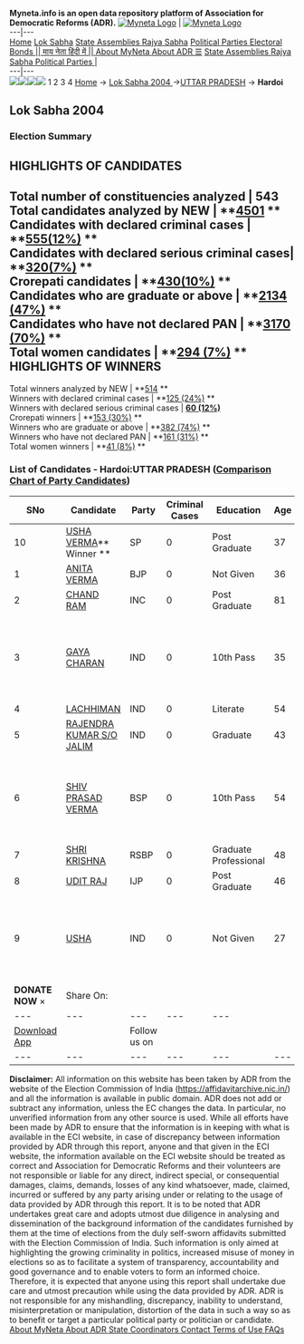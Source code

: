 **Myneta.info is an open data repository platform of Association for Democratic Reforms (ADR).**
[![Myneta Logo](https://www.myneta.info/lib/img/myneta-logo.png)](https://www.myneta.info/) | [![Myneta Logo](https://www.myneta.info/lib/img/adr-logo.png)](https://adrindia.org)  
---|---  
[Home](https://www.myneta.info/) [Lok Sabha](https://www.myneta.info/#ls "Lok Sabha") [ State Assemblies ](https://www.myneta.info/#sa "State Assemblies") [Rajya Sabha](https://www.myneta.info/#rs "Rajya Sabha") [Political Parties ](https://www.myneta.info/party "Political Parties") [ Electoral Bonds ](https://www.myneta.info/electoral_bonds "Electoral Bonds") [ || माय नेता हिंदी में || ](https://translate.google.co.in/translate?prev=hp&hl=en&js=y&u=www.myneta.info&sl=en&tl=hi&history_state0=) [ About MyNeta ](https://adrindia.org/content/about-myneta) [ About ADR ](https://adrindia.org/about-adr/who-we-are) [☰](javascript:void\(0\))
[ State Assemblies ](https://www.myneta.info/#sa "State Assemblies") [ Rajya Sabha ](https://www.myneta.info/#rs "Rajya Sabha") [ Political Parties ](https://www.myneta.info/party "Political Parties")
|   
---|---  
![](https://www.myneta.info/lib/img/banner/banner-1.png)![](https://www.myneta.info/lib/img/banner/banner-2.png)![](https://www.myneta.info/lib/img/banner/banner-3.png)![](https://www.myneta.info/lib/img/banner/banner-4.png)
1  2  3  4 
[Home](https://www.myneta.info/) → [Lok Sabha 2004 ](https://www.myneta.info/loksabha2004/)→[UTTAR PRADESH](https://www.myneta.info/loksabha2004/index.php?action=show_constituencies&state_id=24) → **Hardoi**
### 
## Lok Sabha 2004 
###  Election Summary 
HIGHLIGHTS OF CANDIDATES  
---  
Total number of constituencies analyzed |  543   
Total candidates analyzed by NEW | **[4501](https://www.myneta.info/loksabha2004/index.php?action=summary&subAction=candidates_analyzed&sort=candidate#summary) **  
Candidates with declared criminal cases | **[555(12%)](https://www.myneta.info/loksabha2004/index.php?action=summary&subAction=crime&sort=candidate#summary) **  
Candidates with declared serious criminal cases| **[320(7%)](https://www.myneta.info/loksabha2004/index.php?action=summary&subAction=serious_crime&sort=candidate#summary) **  
Crorepati candidates | **[430(10%)](https://www.myneta.info/loksabha2004/index.php?action=summary&subAction=crorepati&sort=candidate#summary) **  
Candidates who are graduate or above | **[2134 (47%)](https://www.myneta.info/loksabha2004/index.php?action=summary&subAction=education&sort=candidate#summary) **  
Candidates who have not declared PAN | **[3170 (70%)](https://www.myneta.info/loksabha2004/index.php?action=summary&subAction=without_pan&sort=candidate#summary) **  
Total women candidates | **[294 (7%)](https://www.myneta.info/loksabha2004/index.php?action=summary&subAction=women_candidate&sort=candidate#summary) **  
HIGHLIGHTS OF WINNERS  
---  
Total winners analyzed by NEW | **[514](https://www.myneta.info/loksabha2004/index.php?action=summary&subAction=winner_analyzed&sort=candidate#summary) **  
Winners with declared criminal cases | **[125 (24%)](https://www.myneta.info/loksabha2004/index.php?action=summary&subAction=winner_crime&sort=candidate#summary) **  
Winners with declared serious criminal cases | **[60 (12%)](https://www.myneta.info/loksabha2004/index.php?action=summary&subAction=winner_serious_crime&sort=candidate#summary)**  
Crorepati winners | **[153 (30%)](https://www.myneta.info/loksabha2004/index.php?action=summary&subAction=winner_crorepati&sort=candidate#summary) **  
Winners who are graduate or above | **[382 (74%)](https://www.myneta.info/loksabha2004/index.php?action=summary&subAction=winner_education&sort=candidate#summary) **  
Winners who have not declared PAN | **[161 (31%)](https://www.myneta.info/loksabha2004/index.php?action=summary&subAction=winner_without_pan&sort=candidate#summary) **  
Total women winners | **[41 (8%)](https://www.myneta.info/loksabha2004/index.php?action=summary&subAction=winner_women&sort=candidate#summary) **  
### List of Candidates - Hardoi:UTTAR PRADESH ([Comparison Chart of Party Candidates](https://www.myneta.info/loksabha2004/comparisonchart.php?constituency_id=431))
SNo | Candidate| Party| Criminal Cases| Education| Age| Total Assets| Liabilities  
---|---|---|---|---|---|---|---  
10  | [USHA VERMA](https://www.myneta.info/loksabha2004/candidate.php?candidate_id=4401)** Winner ** | SP | 0 | Post Graduate| 37 | Rs 9,76,000 ~ 9 Lacs+ | Rs 2,00,000 ~ 2 Lacs+  
1  | [ANITA VERMA](https://www.myneta.info/loksabha2004/candidate.php?candidate_id=4403) | BJP | 0 | Not Given| 36 | Rs 56,96,557 ~ 56 Lacs+ | Rs 2,44,849 ~ 2 Lacs+  
2  | [CHAND RAM](https://www.myneta.info/loksabha2004/candidate.php?candidate_id=4404) | INC | 0 | Post Graduate| 81 | Rs 96,88,321 ~ 96 Lacs+ | Rs 2,51,665 ~ 2 Lacs+  
3  | [GAYA CHARAN](https://www.myneta.info/loksabha2004/candidate.php?candidate_id=4409) | IND | 0 | 10th Pass| 35 | ![](https://myneta.info/image_v2.php?myneta_folder=loksabha2004&candidate_id=4409&col=ta) | ![](https://myneta.info/image_v2.php?myneta_folder=loksabha2004&candidate_id=4409&col=lia)  
4  | [LACHHIMAN](https://www.myneta.info/loksabha2004/candidate.php?candidate_id=4405) | IND | 0 | Literate| 54 | Rs 9,00,500 ~ 9 Lacs+ | Rs 0 ~   
5  | [RAJENDRA KUMAR S/O JALIM](https://www.myneta.info/loksabha2004/candidate.php?candidate_id=4410) | IND | 0 | Graduate| 43 | Rs 1,05,500 ~ 1 Lacs+ | Rs 0 ~   
6  | [SHIV PRASAD VERMA](https://www.myneta.info/loksabha2004/candidate.php?candidate_id=4402) | BSP | 0 | 10th Pass| 54 | ![](https://myneta.info/image_v2.php?myneta_folder=loksabha2004&candidate_id=4402&col=ta) | ![](https://myneta.info/image_v2.php?myneta_folder=loksabha2004&candidate_id=4402&col=lia)  
7  | [SHRI KRISHNA](https://www.myneta.info/loksabha2004/candidate.php?candidate_id=4411) | RSBP | 0 | Graduate Professional| 48 | Rs 4,09,500 ~ 4 Lacs+ | Rs 6,000 ~ 6 Thou+  
8  | [UDIT RAJ](https://www.myneta.info/loksabha2004/candidate.php?candidate_id=4407) | IJP | 0 | Post Graduate| 46 | Rs 28,03,595 ~ 28 Lacs+ | Rs 0 ~   
9  | [USHA](https://www.myneta.info/loksabha2004/candidate.php?candidate_id=4408) | IND | 0 | Not Given| 27 | ![](https://myneta.info/image_v2.php?myneta_folder=loksabha2004&candidate_id=4408&col=ta) | ![](https://myneta.info/image_v2.php?myneta_folder=loksabha2004&candidate_id=4408&col=lia)  
|  **DONATE NOW** × |  Share On:  | [](https://api.whatsapp.com/send?text=https%3A%2F%2Fmyneta.info%2Fpunjab2022%2Findex.php%3Faction%3Dshow_constituencies%26state_id%3D19) | [](https://www.facebook.com/sharer/sharer.php?u=https%3A%2F%2Fmyneta.info%2Fpunjab2022%2Findex.php%3Faction%3Dshow_constituencies%26state_id%3D19) | [](https://twitter.com/share?url=https%3A%2F%2Fmyneta.info%2Fpunjab2022%2Findex.php%3Faction%3Dshow_constituencies%26state_id%3D19)  
---|---|---|---|---  
| [ Download App ](https://play.google.com/store/apps/details?id=com.webrosoft.myneta1&pcampaignid=pcampaignidMKT-Other-global-all-co-prtnr-py-PartBadge-Mar2515-1) | [](https://play.google.com/store/apps/details?id=com.webrosoft.myneta1&pcampaignid=pcampaignidMKT-Other-global-all-co-prtnr-py-PartBadge-Mar2515-1) |  Follow us on  | [](https://www.facebook.com/adrindia.org/) | [](https://twitter.com/adrspeaks) | [](https://groups.google.com/g/national-election-watch?hl=en&pli=1) | [](https://www.instagram.com/adrspeaks/) | [](https://www.youtube.com/user/adrspeaks) | [](https://sharechat.com/profile/adrspeaks)  
---|---|---|---|---|---|---|---|---  
**Disclaimer:** All information on this website has been taken by ADR from the website of the Election Commission of India (https://affidavitarchive.nic.in/) and all the information is available in public domain. ADR does not add or subtract any information, unless the EC changes the data. In particular, no unverified information from any other source is used. While all efforts have been made by ADR to ensure that the information is in keeping with what is available in the ECI website, in case of discrepancy between information provided by ADR through this report, anyone and that given in the ECI website, the information available on the ECI website should be treated as correct and Association for Democratic Reforms and their volunteers are not responsible or liable for any direct, indirect special, or consequential damages, claims, demands, losses of any kind whatsoever, made, claimed, incurred or suffered by any party arising under or relating to the usage of data provided by ADR through this report. It is to be noted that ADR undertakes great care and adopts utmost due diligence in analysing and dissemination of the background information of the candidates furnished by them at the time of elections from the duly self-sworn affidavits submitted with the Election Commission of India. Such information is only aimed at highlighting the growing criminality in politics, increased misuse of money in elections so as to facilitate a system of transparency, accountability and good governance and to enable voters to form an informed choice. Therefore, it is expected that anyone using this report shall undertake due care and utmost precaution while using the data provided by ADR. ADR is not responsible for any mishandling, discrepancy, inability to understand, misinterpretation or manipulation, distortion of the data in such a way so as to benefit or target a particular political party or politician or candidate. 
[ About MyNeta ](https://adrindia.org/content/about-myneta) [ About ADR ](https://adrindia.org/about-adr/who-we-are) [ State Coordinators ](https://adrindia.org/about-adr/state-coordinators) [ Contact ](https://adrindia.org/contact-us) [ Terms of Use ](https://adrindia.org/content/adr-terms-use) [ FAQs ](https://adrindia.org/content/faqs)

